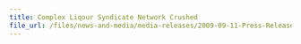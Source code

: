 ```yaml
---
title: Complex Liqour Syndicate Network Crushed 
file_url: /files/news-and-media/media-releases/2009-09-11-Press-Release.pdf
---
```


